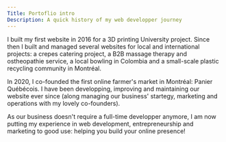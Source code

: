 ```yaml
---
Title: Portoflio intro
Description: A quick history of my web developper journey
---
```


I built my first website in 2016 for a 3D printing University project. Since then I built and managed several websites for local and international projects: a crepes catering project, a B2B massage therapy and ostheopathie service, a local bowling in Colombia and a small-scale plastic recycling community in Montréal.

In 2020, I co-founded the first online farmer's market in Montréal: Panier Québécois. I have been developping, improving and maintaining our website ever since (along managing our business' startegy, marketing and operations with my lovely co-founders).

As our business doesn't require a full-time developper anymore, I am now putting my experience in web development, entrepreneurship and marketing to good use: helping you build your online presence!